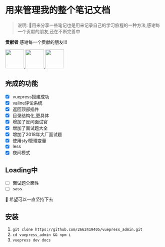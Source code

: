 # 用来管理我的整个笔记文档

> 说明: :100:用来分享一些笔记也是用来记录自己的学习旅程的一种方法,感谢每一个贡献的朋友,还在不断完善中

**贡献者** 感谢每一个贡献的朋友!!!
   
<a href="https://github.com/2209951505" target="_blank" >
    <img width=60 height="60" src="https://cdn.jsdelivr.net/gh/2662419405/imgPlus/89AAF7BBE667E8E89D4217B3104F4D6D.jpg">
</a>
<a href="https://github.com/lushengyunzuo" target="_blank">
    <img width=60 height="60" src="https://cdn.jsdelivr.net/gh/2662419405/imgPlus/chen.jpg">
</a>
<a href="https://github.com/Wangjiateng666" target="_blank">
    <img width=60 height="60" src="https://cdn.jsdelivr.net/gh/2662419405/imgPlus/5.jpg">
</a>

## 完成的功能

- [x] vuepress搭建成功
- [x] valine评论系统
- [x] 返回顶部插件
- [x] 目录结构化,更具体
- [x] 增加了反问面试官
- [x] 增加了面试题大全
- [x] 增加了2018年大厂面试题
- [x] 使用styl管理变量
- [x] less
- [x] 夜间模式

## Loading中

- [ ] 面试题全面性
- [ ] sass

:tada: 希望可以一直坚持下去

## 安装

1. `git clone https://github.com/2662419405/vuepress_admin.git`
2. `cd vuepress_admin && npm i`
3. `vuepress dev docs`